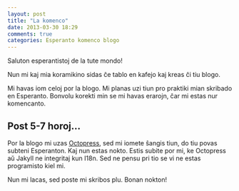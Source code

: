 ```yaml
---
layout: post
title: "La komenco"
date: 2013-03-30 18:29
comments: true
categories: Esperanto komenco blogo
---
```


Saluton esperantistoj de la tute mondo!

Nun mi kaj mia koramikino sidas ĉe tablo en kafejo kaj kreas ĉi tiu blogo.

Mi havas iom celoj por la blogo. Mi planas uzi tiun pro praktiki mian skribado
en Esperanto. Bonvolu korekti min se mi havas erarojn, ĉar mi estas nur komencanto.


## Post 5-7 horoj...

Por la blogo mi uzas [Octopress](http://octopress.org/), sed mi iomete ŝangis tiun, do
tiu povas subteni Esperanton. Kaj nun estas nokto. Estis subite por mi, ke Octopress aŭ Jakyll
ne integritaj kun I18n. Sed ne pensu pri tio se vi ne estas programisto kiel mi.

Nun mi lacas, sed poste mi skribos plu. Bonan nokton!
